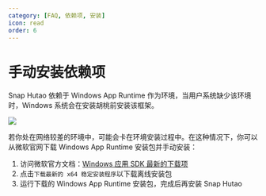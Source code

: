 ```yaml
---
category: [FAQ, 依赖项, 安装]
icon: read
order: 6
---
```


# 手动安装依赖项

Snap Hutao 依赖于 Windows App Runtime 作为环境，当用户系统缺少该环境时，Windows 系统会在安装胡桃前安装该框架。

![](https://img.alicdn.com/imgextra/i1/1797064093/O1CN01xH5WtE1g6dyZoGnu3_!!1797064093.png_.webp)

若你处在网络较差的环境中，可能会卡在环境安装过程中。在这种情况下，你可以从微软官网下载 Windows App Runtime 安装包并手动安装：

1. 访问微软官方文档：[Windows 应用 SDK 最新的下载项](https://learn.microsoft.com/zh-cn/windows/apps/windows-app-sdk/downloads)
2. 点击`下载最新的 x64 稳定安装程序`以下载离线安装包
3. 运行下载的 Windows App Runtime 安装包，完成后再安装 Snap Hutao
